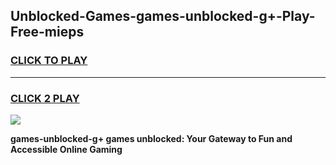 
## Unblocked-Games-games-unblocked-g+-Play-Free-mieps
<h3>
<a href="https://premium76.site?title=games-unblocked-g+&ref=22A">CLICK TO PLAY</a></h3>
<hr>

<h3>
<a href="https://premium76.site?title=games-unblocked-g+&ref=22A">CLICK 2 PLAY</a>
  
</h3>

<a href="https://premium76.site?title=games-unblocked-g+&ref=22A"><img src="https://clearcache.store/games.png"></a>


**games-unblocked-g+ games unblocked: Your Gateway to Fun and Accessible Online Gaming**
